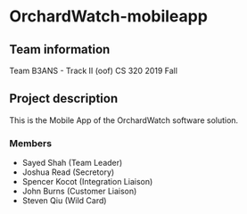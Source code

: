 # OrchardWatch-mobileapp

## Team information

Team B3ANS - Track II (oof)
CS 320 2019 Fall

## Project description

This is the Mobile App of the OrchardWatch software solution.

### Members

* Sayed Shah (Team Leader)
* Joshua Read (Secretory)
* Spencer Kocot (Integration Liaison)
* John Burns (Customer Liaison)
* Steven Qiu (Wild Card)
